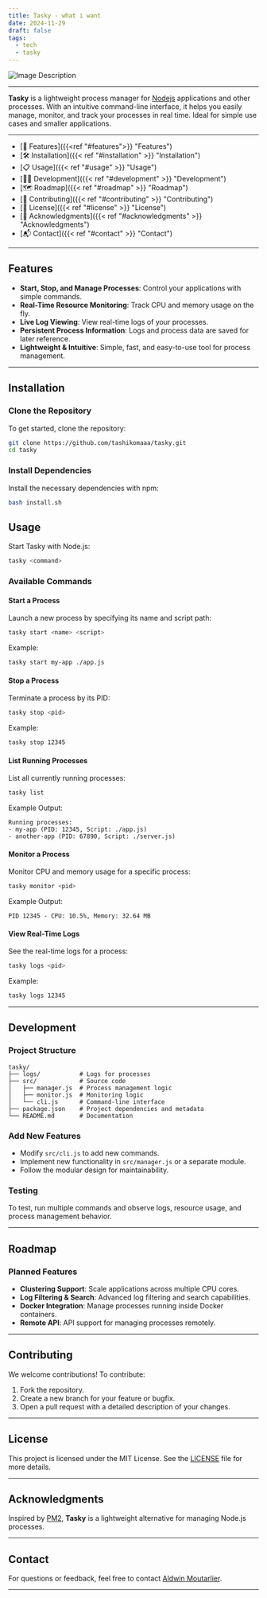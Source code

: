 ```yaml
---
title: Tasky - what i want
date: 2024-11-29
draft: false
tags:
  - tech
  - tasky
---
```


![Image Description](https://tashikomaaa.github.io/corvusblog/images/logo.png)

---
**Tasky** is a lightweight process manager for [Nodejs](https://nodejs.org/en) applications and other processes. With an intuitive command-line interface, it helps you easily manage, monitor, and track your processes in real time. Ideal for simple use cases and smaller applications.

---
- [🚀 Features]({{<ref "#features">}} "Features")
- [🛠️ Installation]({{< ref "#installation" >}} "Installation")
- [📋 Usage]({{< ref "#usage" >}} "Usage")
- [🧑‍💻 Development]({{< ref "#development" >}} "Development")
- [🗺️ Roadmap]({{< ref "#roadmap" >}} "Roadmap")
- [🤝 Contributing]({{< ref "#contributing" >}} "Contributing")
- [📝 License]({{< ref "#license" >}} "License")
- [💬 Acknowledgments]({{< ref "#acknowledgments" >}} "Acknowledgments")
- [📬 Contact]({{< ref "#contact" >}} "Contact")

---

##  Features

- **Start, Stop, and Manage Processes**: Control your applications with simple commands.
- **Real-Time Resource Monitoring**: Track CPU and memory usage on the fly.
- **Live Log Viewing**: View real-time logs of your processes.
- **Persistent Process Information**: Logs and process data are saved for later reference.
- **Lightweight & Intuitive**: Simple, fast, and easy-to-use tool for process management.

---

## Installation

### Clone the Repository

To get started, clone the repository:

```bash
git clone https://github.com/tashikomaaa/tasky.git
cd tasky
```

### Install Dependencies

Install the necessary dependencies with npm:

```bash
bash install.sh
```


##  Usage 

Start Tasky with Node.js:

```bash
tasky <command>
```

### Available Commands

#### **Start a Process**

Launch a new process by specifying its name and script path:

```bash
tasky start <name> <script>
```

Example:

```bash
tasky start my-app ./app.js
```

#### **Stop a Process**

Terminate a process by its PID:

```bash
tasky stop <pid>
```

Example:

```bash
tasky stop 12345
```

#### **List Running Processes**

List all currently running processes:

```bash
tasky list
```

Example Output:

```
Running processes:
- my-app (PID: 12345, Script: ./app.js)
- another-app (PID: 67890, Script: ./server.js)
```

#### **Monitor a Process**

Monitor CPU and memory usage for a specific process:

```bash
tasky monitor <pid>
```

Example Output:

```
PID 12345 - CPU: 10.5%, Memory: 32.64 MB
```

#### **View Real-Time Logs**

See the real-time logs for a process:

```bash
tasky logs <pid>
```

Example:

```bash
tasky logs 12345
```

---

## Development

### Project Structure

```
tasky/
├── logs/           # Logs for processes
├── src/            # Source code
│   ├── manager.js  # Process management logic
│   ├── monitor.js  # Monitoring logic
│   └── cli.js      # Command-line interface
├── package.json    # Project dependencies and metadata
└── README.md       # Documentation
```

### Add New Features

- Modify `src/cli.js` to add new commands.
- Implement new functionality in `src/manager.js` or a separate module.
- Follow the modular design for maintainability.

### Testing

To test, run multiple commands and observe logs, resource usage, and process management behavior.

---

## Roadmap

### Planned Features

- **Clustering Support**: Scale applications across multiple CPU cores.
- **Log Filtering & Search**: Advanced log filtering and search capabilities.
- **Docker Integration**: Manage processes running inside Docker containers.
- **Remote API**: API support for managing processes remotely.

---

## Contributing

We welcome contributions! To contribute:

1. Fork the repository.
2. Create a new branch for your feature or bugfix.
3. Open a pull request with a detailed description of your changes.

---

## License

This project is licensed under the MIT License. See the [LICENSE](LICENSE) file for more details.

---

## Acknowledgments

Inspired by [PM2](https://pm2.keymetrics.io/), **Tasky** is a lightweight alternative for managing Node.js processes.

---

## Contact

For questions or feedback, feel free to contact [Aldwin Moutarlier](mailto:tashikomaa@gmail.com).

---